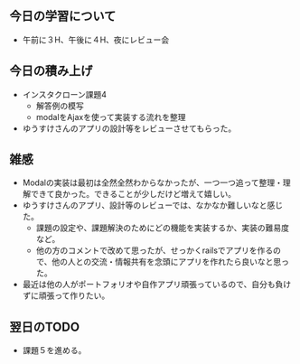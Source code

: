 ## 今日の学習について
- 午前に３H、午後に４H、夜にレビュー会

## 今日の積み上げ 
- インスタクローン課題4
  - 解答例の模写
  - modalをAjaxを使って実装する流れを整理
- ゆうすけさんのアプリの設計等をレビューさせてもらった。

## 雑感
- Modalの実装は最初は全然全然わからなかったが、一つ一つ追って整理・理解できて良かった。できることが少しだけど増えて嬉しい。
- ゆうすけさんのアプリ、設計等のレビューでは、なかなか難しいなと感じた。
  - 課題の設定や、課題解決のためにどの機能を実装するか、実装の難易度など。
  - 他の方のコメントで改めて思ったが、せっかくrailsでアプリを作るので、他の人との交流・情報共有を念頭にアプリを作れたら良いなと思った。
- 最近は他の人がポートフォリオや自作アプリ頑張っているので、自分も負けずに頑張って作りたい。

## 翌日のTODO
- 課題５を進める。

